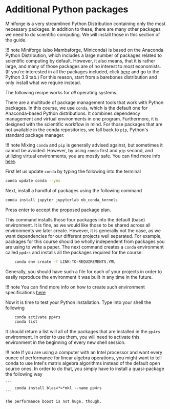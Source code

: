# Additional Python packages

Miniforge is a very streamlined Python Distribution containing only the most necessary packages. In addition to these, there are many other packages we need to do scientific computing. We will install those in this section of the guide.

!!! note
    Miniforge (also Mambaforge, Miniconda) is based on the Anaconda Python Distribution, which includes a large number of packages related to scientific computing by default. However, it also means, that it is rather large, and many of those packages are of no interest to most economists. (If you're interested in all the packages included, click [here](https://docs.continuum.io/anaconda/packages/pkg-docs) and go to the Python 3.9 tab.) For this reason, start from a barebones distribution and only install what we require instead.

<!-- However, you may come across packages that are not installed by default.
In this case we recommend you use the `pip` package management tool to install them. -->
The following recipe works for *all* operating systems.

There are a multitude of package management tools that work with Python packages. In this course, we use `conda`, which is the default one for Anaconda-based Python distributions. It combines dependency management and virtual environments in one program. Furthermore, it is designed with the scientific workflow in mind. For those packages that are not available in the conda repositories, we fall back to `pip`, Python's standard package manager.

!!! note
    Mixing `conda` and `pip` is generally advised against, but sometimes it cannot be avoided. However, by using `conda` first and `pip` second, and utilizing virtual environments, you are mostly safe. You can find more info [here](https://docs.conda.io/projects/conda/en/latest/user-guide/tasks/manage-environments.html#using-pip-in-an-environment).

<!-- !!! note
    If your python 3 was accessed via `python3` rather than `python` on the previous page, then type `pip3` instead of `pip` for all of the following python packages. -->

First let us update `conda` by typing the following into the terminal

```bash
conda update conda --yes
```

Next, install a handful of packages using the following command
```bash
conda install jupyter jupyterlab nb_conda_kernels
```

Press enter to accept the proposed package plan.

This command installs those four packages into the default (base) environment. It is fine, as we would like those to be shared across all environments we later create. However, it is generally not the case, as we want dependencies for our different projects well separated. For example, packages for this course should be wholly independent from packages you are using to write a paper. The next command creates a `conda` environment called `pp4rs` and installs all the packages required for the course.

```bash
    conda env create -f LINK-TO-REQUIREMENTS.YML
```

Generally, you should have such a file for each of your projects in order to easily reproduce the environment it was built in any time in the future.

!!! note
    You can find more info on how to create such environment specifications [here](https://docs.conda.io/projects/conda/en/latest/user-guide/tasks/manage-environments.html#create-env-file-manually)


Now it is time to test your Python installation. Type into your shell the following
```bash
    conda activate pp4rs
    conda list
```

It should return a list will all of the packages that are installed in the `pp4rs` environment. In order to use them, you will need to activate this environment in the beginning of every new shell session.


!!! note
    If you are using a computer with an Intel processor and want every ounce of performance for linear algebra operations, you might want to tell conda to use Intel's matrix algebra algorithms instead of the default open source ones. In order to do that, you simply have to install a quasi-package the following way

    ```
        conda install blas=*=*mkl --name pp4rs
    ```
    
    The performance boost is not huge, though.